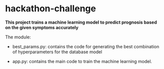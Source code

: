 # hackathon-challenge
**This project trains a machine learning model to predict prognosis based on the given symptoms accurately**

The module:
- best_params.py: contains the code for generating the best combination of hyperparameters for the database model

- app.py: contains the main code to train the machine learning model.